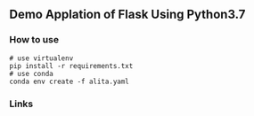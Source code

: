 
## Demo Applation of Flask Using Python3.7

### How to use
```
# use virtualenv
pip install -r requirements.txt
# use conda
conda env create -f alita.yaml

```
### Links
